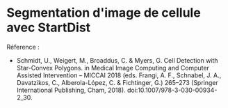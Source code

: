 # Segmentation d'image de cellule avec StartDist


Réference : 

- Schmidt, U., Weigert, M., Broaddus, C. & Myers, G. Cell Detection with Star-Convex Polygons. in Medical Image Computing and Computer Assisted Intervention – MICCAI 2018 (eds. Frangi, A. F., Schnabel, J. A., Davatzikos, C., Alberola-López, C. & Fichtinger, G.) 265–273 (Springer International Publishing, Cham, 2018). doi:10.1007/978-3-030-00934-2_30.